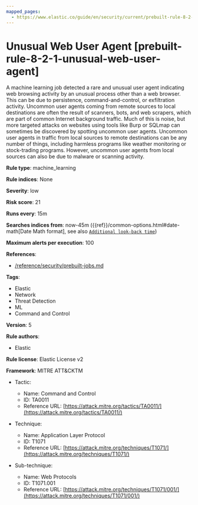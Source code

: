 ```yaml
---
mapped_pages:
  - https://www.elastic.co/guide/en/security/current/prebuilt-rule-8-2-1-unusual-web-user-agent.html
---
```


# Unusual Web User Agent [prebuilt-rule-8-2-1-unusual-web-user-agent]

A machine learning job detected a rare and unusual user agent indicating web browsing activity by an unusual process other than a web browser. This can be due to persistence, command-and-control, or exfiltration activity. Uncommon user agents coming from remote sources to local destinations are often the result of scanners, bots, and web scrapers, which are part of common Internet background traffic. Much of this is noise, but more targeted attacks on websites using tools like Burp or SQLmap can sometimes be discovered by spotting uncommon user agents. Uncommon user agents in traffic from local sources to remote destinations can be any number of things, including harmless programs like weather monitoring or stock-trading programs. However, uncommon user agents from local sources can also be due to malware or scanning activity.

**Rule type**: machine_learning

**Rule indices**: None

**Severity**: low

**Risk score**: 21

**Runs every**: 15m

**Searches indices from**: now-45m ({{ref}}/common-options.html#date-math[Date Math format], see also [`Additional look-back time`](docs-content://solutions/security/detect-and-alert/create-detection-rule.md#rule-schedule))

**Maximum alerts per execution**: 100

**References**:

* [/reference/security/prebuilt-jobs.md](/reference/prebuilt-jobs.md)

**Tags**:

* Elastic
* Network
* Threat Detection
* ML
* Command and Control

**Version**: 5

**Rule authors**:

* Elastic

**Rule license**: Elastic License v2

**Framework**: MITRE ATT&CKTM

* Tactic:

    * Name: Command and Control
    * ID: TA0011
    * Reference URL: [https://attack.mitre.org/tactics/TA0011/](https://attack.mitre.org/tactics/TA0011/)

* Technique:

    * Name: Application Layer Protocol
    * ID: T1071
    * Reference URL: [https://attack.mitre.org/techniques/T1071/](https://attack.mitre.org/techniques/T1071/)

* Sub-technique:

    * Name: Web Protocols
    * ID: T1071.001
    * Reference URL: [https://attack.mitre.org/techniques/T1071/001/](https://attack.mitre.org/techniques/T1071/001/)


